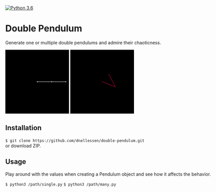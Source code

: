 [![Python 3.6](https://img.shields.io/badge/python-3.6-blue.svg)](https://www.python.org/downloads/release/python-3105/)

# Double Pendulum

Generate one or multiple double pendulums and admire their chaoticness.

<div style="position: absolute;">
    <img src="img/single.gif" width="200"> 
    <img src="img/many.gif" width="200"> 
<div>


## Installation
`$ git clone https://github.com/dnellessen/double-pendulum.git`\
or download ZIP.


## Usage
Play around with the values when creating a Pendulum object and see how it affects the behavior.

`$ python3 /path/single.py`
`$ python3 /path/many.py`